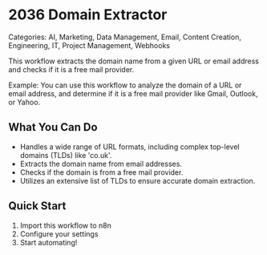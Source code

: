 # 2036 Domain Extractor

Categories: AI, Marketing, Data Management, Email, Content Creation, Engineering, IT, Project Management, Webhooks

This workflow extracts the domain name from a given URL or email address and checks if it is a free mail provider.

Example: You can use this workflow to analyze the domain of a URL or email address, and determine if it is a free mail provider like Gmail, Outlook, or Yahoo.

## What You Can Do
- Handles a wide range of URL formats, including complex top-level domains (TLDs) like 'co.uk'.
- Extracts the domain name from email addresses.
- Checks if the domain is from a free mail provider.
- Utilizes an extensive list of TLDs to ensure accurate domain extraction.

## Quick Start
1. Import this workflow to n8n
2. Configure your settings
3. Start automating!


